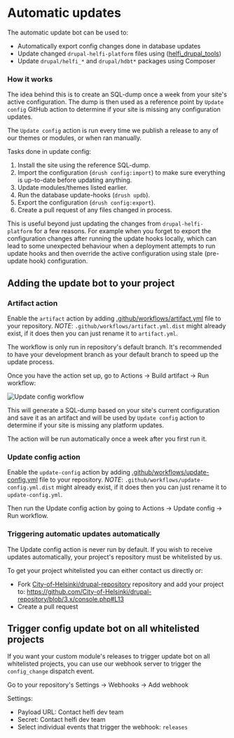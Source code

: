 # Automatic updates

The automatic update bot can be used to:

- Automatically export config changes done in database updates
- Update changed `drupal-helfi-platform` files using ([helfi_drupal_tools](https://github.com/City-of-Helsinki/drupal-tools))
- Update `drupal/helfi_*` and `drupal/hdbt*` packages using Composer

### How it works

The idea behind this is to create an SQL-dump once a week from your site's active configuration. The dump is then used as a reference point by `Update config` GitHub action to determine if your site is missing any configuration updates.

The `Update config` action is run every time we publish a release to any of our themes or modules, or when ran manually.

Tasks done in update config:

1. Install the site using the reference SQL-dump.
2. Import the configuration (`drush config:import`) to make sure everything is up-to-date before updating anything.
3. Update modules/themes listed earlier.
4. Run the database update-hooks (`drush updb`).
5. Export the configuration (`drush config:export`).
6. Create a pull request of any files changed in process.

This is useful beyond just updating the changes from `drupal-helfi-platform` for a few reasons. For example when you forget to export the configuration changes after running the update hooks locally, which can lead to some unexpected behaviour when a deployment attempts to run update hooks and then override the active configuration using stale (pre-update hook) configuration.

## Adding the update bot to your project

### Artifact action

Enable the `artifact` action by adding [.github/workflows/artifact.yml](/.github/workflows/artifact.yml.dist) file to your repository. *NOTE*: `.github/workflows/artifact.yml.dist` might already exist, if it does then you can just rename it to `artifact.yml`.

The workflow is only run in repository's default branch. It's recommended to have your development branch as your default branch to speed up the update process.

Once you have the action set up, go to Actions -> Build artifact -> Run workflow:

![Update config workflow](/srv/http/helfi/drupal-base/documentation/images/workflow.png)

This will generate a SQL-dump based on your site's current configuration and save it as an artifact and will be used by `Update config` action to determine if your site is missing any platform updates.

The action will be run automatically once a week after you first run it.

### Update config action

Enable the `update-config` action by adding [.github/workflows/update-config.yml](/.github/workflows/update-config.yml.dist) file to your repository. *NOTE*: `.github/workflows/update-config.yml.dist` might already exist, if it does then you can just rename it to `update-config.yml`.

Then run the Update config action by going to Actions -> Update config -> Run workflow.


### Triggering automatic updates automatically

The Update config action is never run by default. If you wish to receive updates automatically, your project's repository must be whitelisted by us.

To get your project whitelisted you can either contact us directly or:

- Fork [City-of-Helsinki/drupal-repository](https://github.com/City-of-Helsinki/drupal-repository) repository and add your project to: https://github.com/City-of-Helsinki/drupal-repository/blob/3.x/console.php#L13
- Create a pull request

## Trigger config update bot on all whitelisted projects

If you want your custom module's releases to trigger update bot on all whitelisted projects, you can use our webhook server to trigger the `config_change` dispatch event.

Go to your repository's Settings -> Webhooks -> Add webhook

Settings:
- Payload URL: Contact helfi dev team
- Secret: Contact helfi dev team
- Select individual events that trigger the webhook: `releases`

